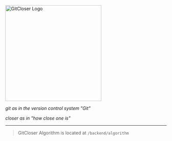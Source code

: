 <img src="https://github.com/jckli/gitcloser/blob/master/gitcloser.png" alt="GitCloser Logo" width="300"/>

_git as in the version control system "Git"_

_closer as in "how close one is"_

---

> GitCloser Algorithm is located at `/backend/algorithm`
